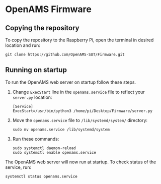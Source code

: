 # OpenAMS Firmware

## Copying the repository
To copy the repository to the Raspberry Pi, open the terminal in desired location and run:
```
git clone https://github.com/OpenAMS-SUT/Firmware.git
```
## Running on startup
To run the OpenAMS web server on startup follow these steps.
1. Change `ExecStart` line in the `openams.service` file to reflect your `server.py` location:
    ```
    [Service]
    ExecStart=/usr/bin/python3 /home/pi/Desktop/Firmware/server.py
    ```
1. Move the `openams.service` file to `/lib/systemd/system/` directory:
    ```
    sudo mv openams.service /lib/systemd/system
    ```
1. Run these commands:
    ```
    sudo systemctl daemon-reload
    sudo systemctl enable openams.service
    ```
The OpenAMS web server will now run at startup.
To check status of the service, run:
```
systemctl status openams.service
```
